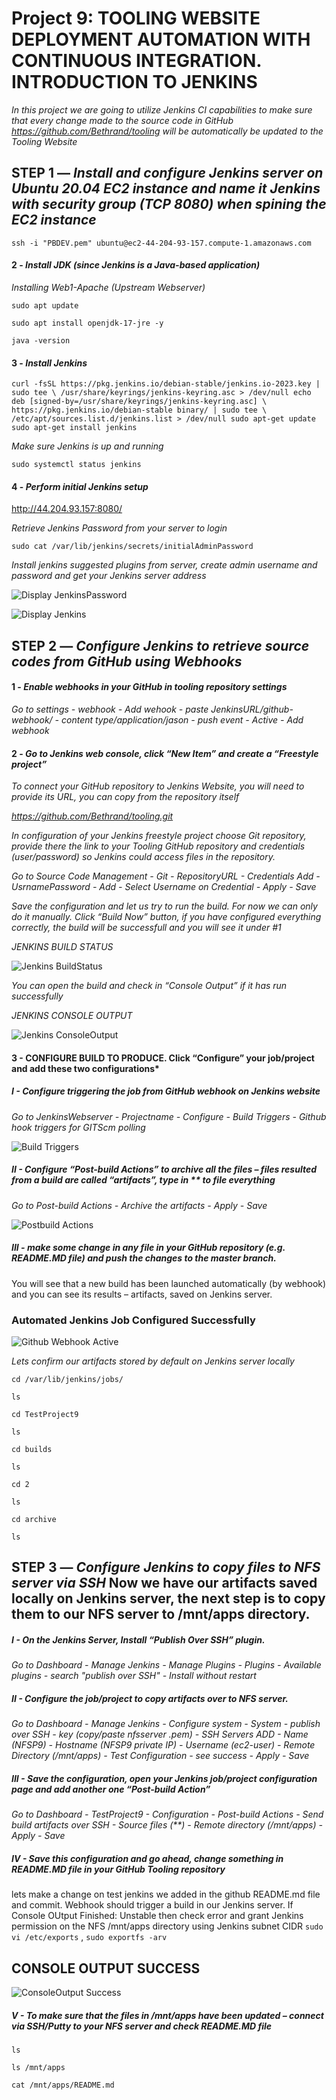# **Project 9: TOOLING WEBSITE DEPLOYMENT AUTOMATION WITH CONTINUOUS INTEGRATION. INTRODUCTION TO JENKINS**

   *In this project we are going to utilize Jenkins CI capabilities to make sure that every change made to the source code in GitHub https://github.com/Bethrand/tooling will be automatically be updated to the Tooling Website*


## STEP 1 — *Install and configure Jenkins server on Ubuntu 20.04 EC2 instance and name it Jenkins with security group (TCP 8080) when spining the EC2 instance*

`ssh -i "PBDEV.pem" ubuntu@ec2-44-204-93-157.compute-1.amazonaws.com`

#### 2  - *Install JDK (since Jenkins is a Java-based application)*

*Installing Web1-Apache (Upstream Webserver)*

`sudo apt update`

`sudo apt install openjdk-17-jre -y`

`java -version`

#### 3  - *Install Jenkins*

`curl -fsSL https://pkg.jenkins.io/debian-stable/jenkins.io-2023.key | sudo tee \
  /usr/share/keyrings/jenkins-keyring.asc > /dev/null
echo deb [signed-by=/usr/share/keyrings/jenkins-keyring.asc] \
  https://pkg.jenkins.io/debian-stable binary/ | sudo tee \
  /etc/apt/sources.list.d/jenkins.list > /dev/null
sudo apt-get update
sudo apt-get install jenkins`

*Make sure Jenkins is up and running*

`sudo systemctl status jenkins`

#### 4 - *Perform initial Jenkins setup*

http://44.204.93.157:8080/

*Retrieve Jenkins Password from your server to login* 

`sudo cat /var/lib/jenkins/secrets/initialAdminPassword`

*Install jenkins suggested plugins from server, create admin username and password and get your Jenkins server address*

![Display JenkinsPassword](./Images/JenkinsPassword.png)

![Display Jenkins](./Images/Display%20Jenkins.png)

## STEP 2 — *Configure Jenkins to retrieve source codes from GitHub using Webhooks*

#### 1 - *Enable webhooks in your GitHub in tooling repository settings*

*Go to settings - webhook - Add wehook - paste JenkinsURL/github-webhook/ - content type/application/jason - push event - Active - Add webhook* 

#### 2 - *Go to Jenkins web console, click “New Item” and create a “Freestyle project”*

*To connect your GitHub repository to Jenkins Website, you will need to provide its URL, you can copy from the repository itself*

*https://github.com/Bethrand/tooling.git*

*In configuration of your Jenkins freestyle project choose Git repository, provide there the link to your Tooling GitHub repository and credentials (user/password) so Jenkins could access files in the repository.*

*Go to Source Code Management - Git - RepositoryURL - Credentials Add - UsrnamePassword - Add - Select Username on Credential - Apply - Save*

*Save the configuration and let us try to run the build. For now we can only do it manually. Click “Build Now” button, if you have configured everything correctly, the build will be successfull and you will see it under #1*

*JENKINS BUILD STATUS*

![Jenkins BuildStatus](./Images/JEnkins%20BuildStatus.png)

*You can open the build and check in “Console Output” if it has run successfully*

*JENKINS CONSOLE OUTPUT*

![Jenkins ConsoleOutput](./Images/Jenkins%20ConsoleOutput.png)

#### 3 - CONFIGURE BUILD TO PRODUCE. Click “Configure” your job/project and add these two configurations*

##### I - *Configure triggering the job from GitHub webhook on Jenkins website*

*Go to JenkinsWebserver - Projectname - Configure - Build Triggers - Github hook triggers for GITScm polling*

![Build Triggers](./Images/Build%20Triggers.png)

##### II - *Configure “Post-build Actions” to archive all the files – files resulted from a build are called “artifacts”, type in ** to file everything*

*Go to Post-build Actions - Archive the artifacts - Apply - Save*

![Postbuild Actions](./Images/PostBuild%20Actions.png)

##### III - *make some change in any file in your GitHub repository (e.g. README.MD file) and push the changes to the master branch.*

You will see that a new build has been launched automatically (by webhook) and you can see its results – artifacts, saved on Jenkins server.

### Automated Jenkins Job Configured Successfully

![Github Webhook Active](./Images/Github%20Webhook%20Active.png)


*Lets confirm our artifacts stored by default on Jenkins server locally*

`cd /var/lib/jenkins/jobs/`

`ls`

`cd TestProject9`

`ls`

`cd builds`

`ls`

`cd 2`

`ls`

`cd archive`

`ls`

## STEP 3 — *Configure Jenkins to copy files to NFS server via SSH* Now we have our artifacts saved locally on Jenkins server, the next step is to copy them to our NFS server to /mnt/apps directory.

##### I - *On the Jenkins Server, Install “Publish Over SSH” plugin.*

*Go to Dashboard - Manage Jenkins - Manage Plugins - Plugins - Available plugins - search "publish over SSH" - Install without restart*

##### II - *Configure the job/project to copy artifacts over to NFS server.*

*Go to Dashboard - Manage Jenkins - Configure system - System - publish over SSH - key (copy/paste nfsserver .pem) - SSH Servers ADD - Name (NFSP9) - Hostname (NFSP9 private IP) - Username (ec2-user) - Remote Directory (/mnt/apps) - Test Configuration - see success - Apply - Save*

##### III - *Save the configuration, open your Jenkins job/project configuration page and add another one “Post-build Action”*

*Go to Dashboard - TestProject9 - Configuration - Post-build Actions - Send build artifacts over SSH - Source files (**) - Remote directory (/mnt/apps) - Apply - Save*

##### IV - *Save this configuration and go ahead, change something in README.MD file in your GitHub Tooling repository*

lets make a change on test jenkins we added in the github README.md file and commit. Webhook should trigger a build in our Jenkins server. If Console OUtput Finished: Unstable then check error and grant Jenkins permission on the NFS /mnt/apps directory using Jenkins subnet CIDR `sudo vi /etc/exports` , `sudo exportfs -arv`

## CONSOLE OUTPUT SUCCESS

![ConsoleOutput Success](./Images/ConsoleOutput%20Success.png)

##### V - *To make sure that the files in /mnt/apps have been updated – connect via SSH/Putty to your NFS server and check README.MD file*

`ls`

`ls /mnt/apps`

`cat /mnt/apps/README.md`
